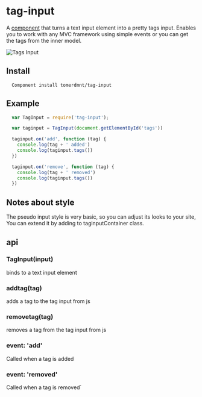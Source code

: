 
# tag-input

  A [component](http://github.com/component/component) that turns a text input element into a pretty tags input.
  Enables you to work with any MVC framework using simple events or you can get the tags from the inner model.

  ![Tags Input](https://raw.github.com/tomerdmnt/tag-input/master/screenshot.jpg)

## Install
  ```
    Component install tomerdmnt/tag-input
  ```

## Example

  ``` javascript
    var TagInput = require('tag-input');

    var taginput = TagInput(document.getElementById('tags'))

    taginput.on('add', function (tag) {
      console.log(tag + ' added')
      console.log(taginput.tags())
    })

    taginput.on('remove', function (tag) {
      console.log(tag + ' removed')
      console.log(taginput.tags())
    })

  ```

## Notes about style
  The pseudo input style is very basic, so you can adjust its looks to your site, You can extend it by adding to taginputContainer class.

## api

### TagInput(input)
  binds to a text input element

### addtag(tag)
  adds a tag to the tag input from js

### removetag(tag)
  removes a tag from the tag input from js

### event: 'add'
  Called when a tag is added

### event: 'removed'
  Called when a tag is removed`


